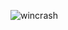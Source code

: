 ![wincrash](https://github.com/yuankong666/Ultimate-RAT-Collection/assets/128066597/e6406191-0c6b-43ab-9352-bac2b1c67c93)
